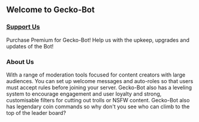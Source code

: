 ## Welcome to Gecko-Bot

### [Support Us](https://patreon.com/GeckoBot)
Purchase Premium for Gecko-Bot! Help us with the upkeep, upgrades and updates of the Bot!

### About Us
With a range of moderation tools focused for content creators with large audiences. You can set up welcome messages and auto-roles so that users must accept rules before joining your server.
Gecko-Bot also has a leveling system to encourage engagement and user loyalty and strong, customisable filters for cutting out trolls or NSFW content. Gecko-Bot also has legendary coin commands so why don't you see who can climb to the top of the leader board?
